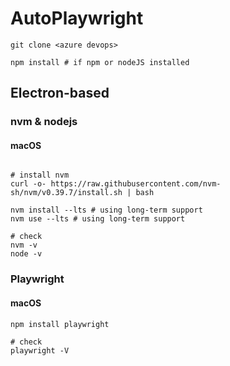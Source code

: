 


# AutoPlaywright
```shell
git clone <azure devops>

npm install # if npm or nodeJS installed
```

## Electron-based 
### nvm & nodejs
#### macOS
```shell

# install nvm
curl -o- https://raw.githubusercontent.com/nvm-sh/nvm/v0.39.7/install.sh | bash

nvm install --lts # using long-term support
nvm use --lts # using long-term support
```
```shell
# check
nvm -v
node -v
```

### Playwright
#### macOS
```shell 
npm install playwright
```

```shell
# check
playwright -V
```










